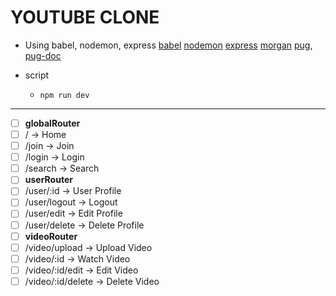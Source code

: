 # YOUTUBE CLONE

- Using babel, nodemon, express
  [babel](https://babeljs.io/setup#installation)
  [nodemon](https://www.npmjs.com/package/nodemon)
  [express](https://www.npmjs.com/package/express)
  [morgan](https://www.npmjs.com/package/morgan)
  [pug](https://www.npmjs.com/package/pug?activeTab=readme), [pug-doc](https://pugjs.org/api/getting-started.html)

- script

  - `npm run dev`

---

- [ ] **globalRouter**
- [ ] / -> Home
- [ ] /join -> Join
- [ ] /login -> Login
- [ ] /search -> Search
- [ ] **userRouter**
- [ ] /user/:id -> User Profile
- [ ] /user/logout -> Logout
- [ ] /user/edit -> Edit Profile
- [ ] /user/delete -> Delete Profile
- [ ] **videoRouter**
- [ ] /video/upload -> Upload Video
- [ ] /video/:id -> Watch Video
- [ ] /video/:id/edit -> Edit Video
- [ ] /video/:id/delete -> Delete Video
  <!-- - [ ] /video/comments -> Comments on a video -->
  <!-- - [ ] /video/comments/delete -> delete a Comment of a video -->
